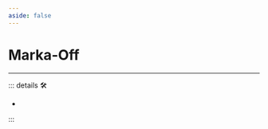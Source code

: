 ```yaml
---
aside: false
---
```

# Marka-Off

---

<!-- =================================================== -->
<!-- =================================================== -->
<!-- =================================================== -->
<!-- =================================================== -->
<!-- =================================================== -->
::: details 🛠

-

:::
